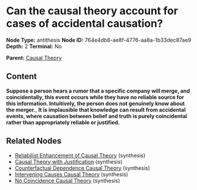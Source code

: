 # Can the causal theory account for cases of accidental causation?

**Node Type:** antithesis
**Node ID:** 764e4db8-ae8f-4776-aa8a-1b33dec87ae9
**Depth:** 2
**Terminal:** No

**Parent:** [Causal Theory](causal-theory.md)

## Content

**Suppose a person hears a rumor that a specific company will merge, and coincidentally, this event occurs while they have no reliable source for this information. Intuitively, the person does not genuinely know about the merger.**, **It is implausible that knowledge can result from accidental events, where causation between belief and truth is purely coincidental rather than appropriately reliable or justified.**

## Related Nodes

- [Reliabilist Enhancement of Causal Theory](reliabilist-enhancement-of-causal-theory.md) (synthesis)
- [Causal Theory with Justification](causal-theory-with-justification.md) (synthesis)
- [Counterfactual Dependence Causal Theory](counterfactual-dependence-causal-theory.md) (synthesis)
- [Intervening Causes Causal Theory](intervening-causes-causal-theory.md) (synthesis)
- [No Coincidence Causal Theory](no-coincidence-causal-theory.md) (synthesis)
